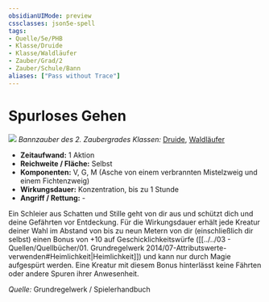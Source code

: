```yaml
---
obsidianUIMode: preview
cssclasses: json5e-spell
tags:
- Quelle/5e/PHB
- Klasse/Druide
- Klasse/Waldläufer
- Zauber/Grad/2
- Zauber/Schule/Bann
aliases: ["Pass without Trace"]
---
```

# Spurloses Gehen
![](../../../99%20-%20Setup/Files/Bildersammlung/Symbolik/Bannzauber.webp#token)
*Bannzauber des 2. Zaubergrades*
*Klassen:* [Druide](05%20-%20Wikipedia/Kompendium/Charakteroptionen/Klassen/Druide.md), [Waldläufer](../Charakteroptionen/Klassen/Waldläufer.md)

- **Zeitaufwand:** 1 Aktion
- **Reichweite / Fläche:** Selbst
- **Komponenten:** V, G, M (Asche von einem verbrannten Mistelzweig und einem Fichtenzweig)
- **Wirkungsdauer:** Konzentration, bis zu 1 Stunde
- **Angriff / Rettung:** -

Ein Schleier aus Schatten und Stille geht von dir aus und schützt dich und deine Gefährten vor Entdeckung. Für die Wirkungsdauer erhält jede Kreatur deiner Wahl im Abstand von bis zu neun Metern von dir (einschließlich dir selbst) einen Bonus von +10 auf Geschicklichkeitswürfe ([[../../03 - Quellen/Quellbücher/01. Grundregelwerk 2014/07-Attributswerte-verwenden#Heimlichkeit|Heimlichkeit]]) und kann nur durch Magie aufgespürt werden. Eine Kreatur mit diesem Bonus hinterlässt keine Fährten oder andere Spuren ihrer Anwesenheit.

 *Quelle:* Grundregelwerk / Spielerhandbuch